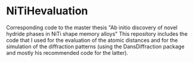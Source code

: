 # NiTiHevaluation
Corresponding code to the master thesis "Ab initio discovery of novel hydride phases in NiTi shape memory alloys"
This repository includes the code that I used for the evaluation of the atomic distances and for the simulation of the diffraction patterns 
(using the DansDiffraction package and mostly his recommended code for the latter).

